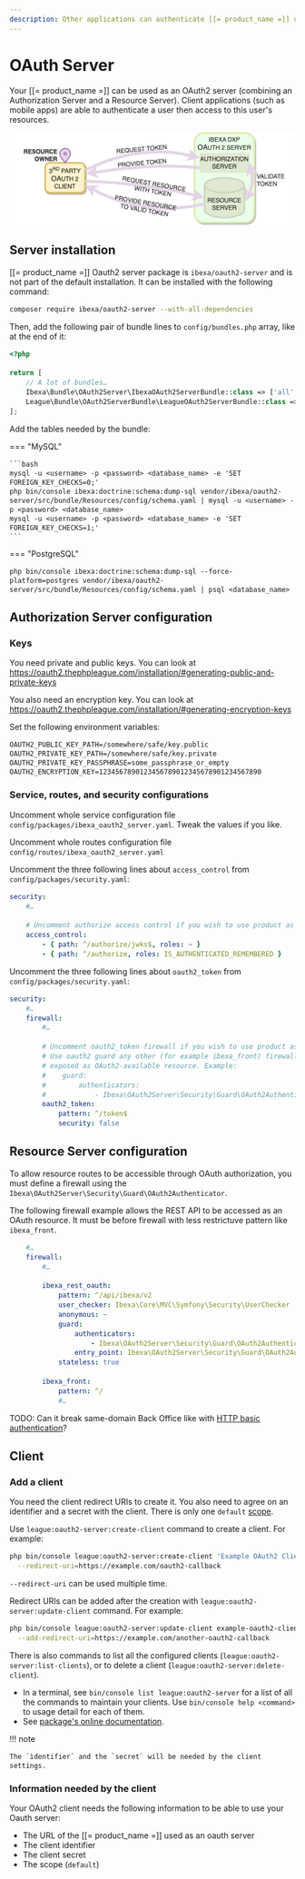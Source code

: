 ```yaml
---
description: Other applications can authenticate [[= product_name =]] users through OAuth2 protocol then access to their resources on the platform.
---
```


# OAuth Server

Your [[= product_name =]] can be used as an OAuth2 server (combining an Authorization Server and a Resource Server).
Client applications (such as mobile apps) are able to authenticate a user then access to this user's resources.

![OAuth2 Server](img/oauth2-server.png)

## Server installation

[[= product_name =]] Oauth2 server package is `ibexa/oauth2-server` and is not part of the default installation.
It can be installed with the following command:

```bash
composer require ibexa/oauth2-server --with-all-dependencies
```

Then, add the following pair of bundle lines to `config/bundles.php` array, like at the end of it:

```php
<?php

return [
    // A lot of bundles…
    Ibexa\Bundle\OAuth2Server\IbexaOAuth2ServerBundle::class => ['all' => true],
    League\Bundle\OAuth2ServerBundle\LeagueOAuth2ServerBundle::class => ['all' => true],
];
```

Add the tables needed by the bundle:

=== "MySQL"

    ```bash
    mysql -u <username> -p <password> <database_name> -e 'SET FOREIGN_KEY_CHECKS=0;'
    php bin/console ibexa:doctrine:schema:dump-sql vendor/ibexa/oauth2-server/src/bundle/Resources/config/schema.yaml | mysql -u <username> -p <password> <database_name>
    mysql -u <username> -p <password> <database_name> -e 'SET FOREIGN_KEY_CHECKS=1;'
    ```

=== "PostgreSQL"

    php bin/console ibexa:doctrine:schema:dump-sql --force-platform=postgres vendor/ibexa/oauth2-server/src/bundle/Resources/config/schema.yaml | psql <database_name>

## Authorization Server configuration

### Keys

You need private and public keys.
You can look at https://oauth2.thephpleague.com/installation/#generating-public-and-private-keys

You also need an encryption key.
You can look at https://oauth2.thephpleague.com/installation/#generating-encryption-keys

Set the following environment variables:

```
OAUTH2_PUBLIC_KEY_PATH=/somewhere/safe/key.public
OAUTH2_PRIVATE_KEY_PATH=/somewhere/safe/key.private
OAUTH2_PRIVATE_KEY_PASSPHRASE=some_passphrase_or_empty
OAUTH2_ENCRYPTION_KEY=1234567890123456789012345678901234567890
```

### Service, routes, and security configurations

Uncomment whole service configuration file `config/packages/ibexa_oauth2_server.yaml`.
Tweak the values if you like.

Uncomment whole routes configuration file `config/routes/ibexa_oauth2_server.yaml`

Uncomment the three following lines about `access_control` from `config/packages/security.yaml`:

```yaml
security:
    #…

    # Uncomment authorize access control if you wish to use product as an OAuth2 Server
    access_control:
        - { path: ^/authorize/jwks$, roles: ~ }
        - { path: ^/authorize, roles: IS_AUTHENTICATED_REMEMBERED }
```

Uncomment the three following lines about `oauth2_token` from `config/packages/security.yaml`:

```yaml
security:
    #…
    firewall:
        #…

        # Uncomment oauth2_token firewall if you wish to use product as an OAuth2 Server.
        # Use oauth2 guard any other (for example ibexa_front) firewall you wish to be
        # exposed as OAuth2-available resource. Example:
        #    guard:
        #        authenticators:
        #            - Ibexa\OAuth2Server\Security\Guard\OAuth2Authenticator
        oauth2_token:
            pattern: ^/token$
            security: false
```

## Resource Server configuration

To allow resource routes to be accessible through OAuth authorization,
you must define a firewall using the `Ibexa\OAuth2Server\Security\Guard\OAuth2Authenticator`.

The following firewall example allows the REST API to be accessed as an OAuth resource.
It must be before firewall with less restrictuve pattern like `ibexa_front`.

```yaml
    #…
    firewall:
        #…

        ibexa_rest_oauth:
            pattern: ^/api/ibexa/v2
            user_checker: Ibexa\Core\MVC\Symfony\Security\UserChecker
            anonymous: ~
            guard:
                authenticators:
                    - Ibexa\OAuth2Server\Security\Guard\OAuth2Authenticator
                entry_point: Ibexa\OAuth2Server\Security\Guard\OAuth2Authenticator
            stateless: true

        ibexa_front:
            pattern: ^/
            #…
```

TODO: Can it break same-domain Back Office like with [HTTP basic authentication](rest_api_authentication.md#configuration)?

## Client

### Add a client

You need the client redirect URIs to create it.
You also need to agree on an identifier and a secret with the client.
There is only one `default` [scope](https://oauth.net/2/scope/).

Use `league:oauth2-server:create-client` command to create a client.
For example:

```bash
php bin/console league:oauth2-server:create-client 'Example OAuth2 Client' example-oauth2-client 9876543210987654321098765432109876543210 --scope=default \
  --redirect-uri=https://example.com/oauth2-callback
```

`--redirect-uri` can be used multiple time.

Redirect URIs can be added after the creation with `league:oauth2-server:update-client` command.
For example:

```bash
php bin/console league:oauth2-server:update-client example-oauth2-client \
  --add-redirect-uri=https://example.com/another-oauth2-callback
```

There is also commands to list all the configured clients (`league:oauth2-server:list-clients`),
or to delete a client (`league:oauth2-server:delete-client`).

- In a terminal, see `bin/console list league:oauth2-server` for a list of all the commands to maintain your clients.
  Use `bin/console help <command>` to usage detail for each of them. 
- See [package's online documentation](https://github.com/thephpleague/oauth2-server-bundle/blob/master/docs/basic-setup.md).

!!! note

    The `ìdentifier` and the `secret` will be needed by the client settings.

### Information needed by the client

Your OAuth2 client needs the following information to be able to use your Oauth server:

- The URL of the [[= product_name =]] used as an oauth server
- The client identifier
- The client secret
- The scope (`default`)
